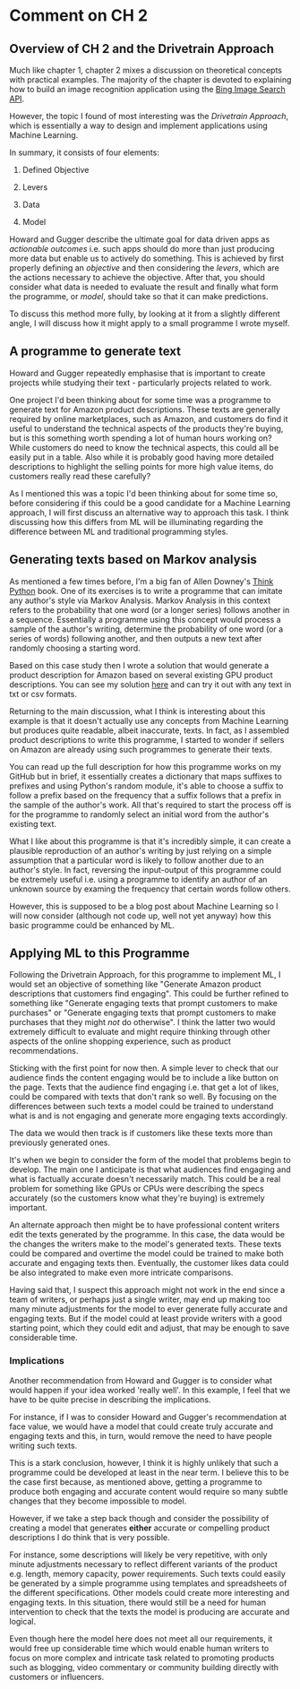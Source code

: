 # Comment on CH 2

## Overview of CH 2 and the Drivetrain Approach

Much like chapter 1, chapter 2 mixes a discussion on theoretical concepts with practical examples. The majority of the chapter is devoted to explaining how to build an image recognition application using the [Bing Image Search API](https://www.microsoft.com/en-us/bing/apis/bing-image-search-api).

However, the topic I found of most interesting was the *Drivetrain Approach*, which is essentially a way to design and implement applications using Machine Learning.

In summary, it consists of four elements:

1. Defined Objective

2. Levers

3. Data

4. Model

Howard and Gugger describe the ultimate goal for data driven apps as *actionable outcomes* i.e. such apps should do more than just producing more data but enable us to actively do something. This is achieved by first properly defining an *objective* and then considering the *levers*, which are the actions necessary to achieve the objective. After that, you should consider what data is needed to evaluate the result and finally what form the programme, or *model*, should take so that it can make predictions.

To discuss this method more fully, by looking at it from a slightly different angle, I will discuss how it might apply to a small programme I wrote myself.

## A programme to generate text

Howard and Gugger repeatedly emphasise that is important to create projects while studying their text - particularly projects related to work.

One project I'd been thinking about for some time was a programme to generate text for Amazon product descriptions. These texts are generally required by online marketplaces, such as Amazon, and customers do find it useful to understand the technical aspects of the products they're buying, but is this something worth spending a lot of human hours working on? While customers do need to know the technical aspects, this could all be easily put in a table. Also while it is probably good having more detailed descriptions to highlight the selling points for more high value items, do customers really read these carefully?

As I mentioned this was a topic I'd been thinking about for some time so, before considering if this could be a good candidate for a Machine Learning approach, I will first discuss an alternative way to approach this task. I think discussing how this differs from ML will be illuminating regarding the difference between ML and traditional programming styles.

## Generating texts based on Markov analysis

As mentioned a few times before, I'm a big fan of Allen Downey's [Think Python](https://greenteapress.com/wp/think-python/) book. One of its exercises is to write a programme that can imitate any author's style via Markov Analysis. Markov Analysis in this context refers to the probability that one word (or a longer series) follows another in a sequence. Essentially a programme using this concept would process a sample of the author's writing, determine the probability of one word (or a series of words) following another, and then outputs a new text after randomly choosing a starting word.

Based on this case study then I wrote a solution that would generate a product description for Amazon based on several existing GPU product descriptions. You can see my solution [here](https://github.com/sortsammcdonald/text_gen) and can try it out with any text in txt or csv formats.

Returning to the main discussion, what I think is interesting about this example is that it doesn't actually use any concepts from Machine Learning but produces quite readable, albeit inaccurate, texts. In fact, as I assembled product descriptions to write this programme, I started to wonder if sellers on Amazon are already using such programmes to generate their texts.

You can read up the full description for how this programme works on my GitHub but in brief, it essentially creates a dictionary that maps suffixes to prefixes and using Python's random module, it's able to choose a suffix to follow a prefix based on the frequency that a suffix follows that a prefix in the sample of the author's work. All that's required to start the process off is for the programme to randomly select an initial word from the author's existing text.

What I like about this programme is that it's incredibly simple, it can create a plausible reproduction of an author's writing by just relying on a simple assumption that a particular word is likely to follow another due to an author's style. In fact, reversing the input-output of this programme could be extremely useful i.e. using a programme to identify an author of an unknown source by examing the frequency that certain words follow others.

However, this is supposed to be a blog post about Machine Learning so I will now consider (although not code up, well not yet anyway) how this basic programme could be enhanced by ML.

## Applying ML to this Programme

Following the Drivetrain Approach, for this programme to implement ML, I would set an objective of something like "Generate Amazon product descriptions that customers find engaging". This could be further refined to something like "Generate engaging texts that prompt customers to make purchases" or "Generate engaging texts that prompt customers to make purchases that they might *not* do otherwise". I think the latter two would extremely difficult to evaluate and might require thinking through other aspects of the online shopping experience, such as product recommendations.

Sticking with the first point for now then. A simple lever to check that our audience finds the content engaging would be to include a like button on the page. Texts that the audience find engaging i.e. that get a lot of likes, could be compared with texts that don't rank so well. By focusing on the differences between such texts a model could be trained to understand what is and is not engaging and generate more engaging texts accordingly.

The data we would then track is if customers like these texts more than previously generated ones.

It's when we begin to consider the form of the model that problems begin to develop. The main one I anticipate is that what audiences find engaging and what is factually accurate doesn't necessarily match. This could be a real problem for something like GPUs or CPUs were describing the specs accurately (so the customers know what they're buying) is extremely important.

An alternate approach then might be to have professional content writers edit the texts generated by the programme. In this case, the data would be the changes the writers make to the model's generated texts. These texts could be compared and overtime the model could be trained to make both accurate and engaging texts then. Eventually, the customer likes data could be also integrated to make even more intricate comparisons.

Having said that, I suspect this approach might not work in the end since a team of writers, or perhaps just a single writer, may end up making too many minute adjustments for the model to ever generate fully accurate and engaging texts. But if the model could at least provide writers with a good starting point, which they could edit and adjust, that may be enough to save considerable time.

### Implications

Another recommendation from Howard and Gugger is to consider what would happen if your idea worked 'really well'. In this example, I feel that we have to be quite precise in describing the implications.

For instance, if I was to consider Howard and Gugger's recommendation at face value, we would have a model that could create truly accurate and engaging texts and this, in turn, would remove the need to have people writing such texts.

This is a stark conclusion, however, I think it is highly unlikely that such a programme could be developed at least in the near term. I believe this to be the case first because, as mentioned above, getting a programme to produce both engaging and accurate content would require so many subtle changes that they become impossible to model.

However, if we take a step back though and consider the possibility of creating a model that generates **either** accurate or compelling product descriptions I do think that is very possible.

For instance, some descriptions will likely be very repetitive, with only minute adjustments necessary to reflect different variants of the product e.g. length, memory capacity, power requirements. Such texts could easily be generated by a simple programme using templates and spreadsheets of the different specifications. Other models could create more interesting and engaging texts. In this situation, there would still be a need for human intervention to check that the texts the model is producing are accurate and logical.

Even though here the model here does not meet all our requirements, it would free up considerable time which would enable human writers to focus on more complex and intricate task related to promoting products such as blogging, video commentary or community building directly with customers or influencers.
